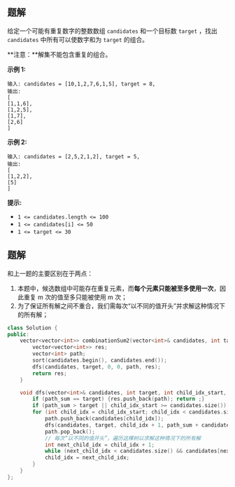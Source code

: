 ## 题解

给定一个可能有重复数字的整数数组 `candidates` 和一个目标数 `target` ，找出 `candidates` 中所有可以使数字和为 `target` 的组合。

**注意：**解集不能包含重复的组合。 

 

**示例 1:**

```
输入: candidates = [10,1,2,7,6,1,5], target = 8,
输出:
[
[1,1,6],
[1,2,5],
[1,7],
[2,6]
]
```

**示例 2:**

```
输入: candidates = [2,5,2,1,2], target = 5,
输出:
[
[1,2,2],
[5]
]
```

 

**提示:**

- `1 <= candidates.length <= 100`
- `1 <= candidates[i] <= 50`
- `1 <= target <= 30`



## 题解

和上一题的主要区别在于两点：

1. 本题中，候选数组中可能存在重复元素，而**每个元素只能被至多使用一次**，因此重复 m 次的值至多只能被使用 m 次；
2. 为了保证所有解之间不重合，我们需每次“以不同的值开头”并求解这种情况下的所有解；

```c++
class Solution {
public:
    vector<vector<int>> combinationSum2(vector<int>& candidates, int target) {
        vector<vector<int>> res;
        vector<int> path;
        sort(candidates.begin(), candidates.end());
        dfs(candidates, target, 0, 0, path, res);
        return res;
    }

    void dfs(vector<int>& candidates, int target, int child_idx_start, int path_sum, vector<int>& path, vector<vector<int>>& res) {
        if (path_sum == target) {res.push_back(path); return ;}
        if (path_sum > target || child_idx_start >= candidates.size()) return ;
        for (int child_idx = child_idx_start; child_idx < candidates.size(); ) {
            path.push_back(candidates[child_idx]);
            dfs(candidates, target, child_idx + 1, path_sum + candidates[child_idx], path, res);  // child_idx + 1 保证了每个元素至多被使用一次（重复 m 次的值至多被使用 m 次）
            path.pop_back();
            // 每次“以不同的值开头”，遍历这棵树以求解这种情况下的所有解
            int next_child_idx = child_idx + 1;
            while (next_child_idx < candidates.size() && candidates[next_child_idx] == candidates[next_child_idx-1]) next_child_idx++;
            child_idx = next_child_idx;
        }
    }
};
```

